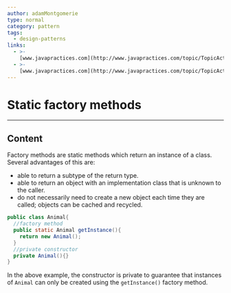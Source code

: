 ```yaml
---
author: adamMontgomerie
type: normal
category: pattern
tags:
  - design-patterns
links:
  - >-
    [www.javapractices.com](http://www.javapractices.com/topic/TopicAction.do?Id=21){website}
  - >-
    [www.javapractices.com](http://www.javapractices.com/topic/TopicAction.do?Id=40){website}
---
```


# Static factory methods


---

## Content

Factory methods are static methods which return an instance of a class. Several advantages of this are:

* able to return a subtype of the return type.
* able to return an object with an implementation class that is unknown to the caller.
* do not necessarily need to create a new object each time they are called; objects can be cached and recycled.

```java
public class Animal{
  //factory method
  public static Animal getInstance(){
    return new Animal();
  }
  //private constructor
  private Animal(){}
}
```

In the above example, the constructor is private to guarantee that instances of `Animal` can only be created using the `getInstance()` factory method.
 
